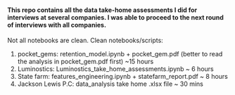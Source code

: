 #### This repo contains all the data take-home assessments I did for interviews at several companies. I was able to proceed to the next round of interviews with all companies. 

Not all notebooks are clean. Clean notebooks/scripts:

1. pocket_gems: retention_model.ipynb + pocket_gem.pdf (better to read the analysis in pocket_gem.pdf first) ~15 hours
2. Luminostics: Luminostics_take_home_assessments.ipynb  ~ 6 hours
3. State farm: features_engineering.ipynb + statefarm_report.pdf  ~ 8 hours
4. Jackson Lewis P.C: data_analysis take home .xlsx file ~ 30 mins

